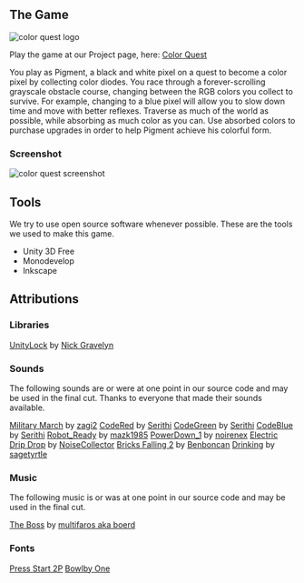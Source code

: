 ## The Game
![color quest logo](https://raw.github.com/redbluestudios/game-off-2013/gh-pages/assets/readme/title_web.png "color quest")

Play the game at our Project page, here: [Color Quest](http://redbluegames.com/game-off-2013/)

You play as Pigment, a black and white pixel on a quest to become a color pixel by collecting color diodes. You race through a forever-scrolling grayscale obstacle course, changing between the RGB colors you collect to survive. For example, changing to a blue pixel will allow you to slow down time and move with better reflexes. Traverse as much of the world as possible, while absorbing as much color as you can. Use absorbed colors to purchase upgrades in order to help Pigment achieve his colorful form.

### Screenshot

![color quest screenshot](https://raw.github.com/redbluestudios/game-off-2013/gh-pages/assets/readme/screenshot.png "color quest screenshot")


## Tools

We try to use open source software whenever possible. These are the tools we used to make this game.

* Unity 3D Free
* Monodevelop
* Inkscape

## Attributions

### Libraries

[UnityLock](http://unityassetreview.com/assets/6865) by [Nick Gravelyn](http://unityassetreview.com/publishers/113)

### Sounds

The following sounds are or were at one point in our source code and may
be used in the final cut. Thanks to everyone that made their sounds
available.

[Military March](http://freesound.org/people/zagi2/sounds/182311/) by [zagi2](http://freesound.org/people/zagi2/)
[CodeRed](http://freesound.org/people/Serithi/sounds/150315/) by [Serithi](http://freesound.org/people/Serithi/)
[CodeGreen](http://freesound.org/people/Serithi/sounds/150316/) by [Serithi](http://freesound.org/people/Serithi/)
[CodeBlue](http://freesound.org/people/Serithi/sounds/150317/) by [Serithi](http://freesound.org/people/Serithi/)
[Robot_Ready](http://freesound.org/people/mazk1985/sounds/187404/) by [mazk1985](http://freesound.org/people/mazk1985/)
[PowerDown_1](http://freesound.org/people/noirenex/sounds/159399/) by [noirenex](http://freesound.org/people/noirenex/)
[Electric Drip Drop](http://freesound.org/people/NoiseCollector/sounds/5937/) by [NoiseCollector](http://freesound.org/people/NoiseCollector/)
[Bricks Falling 2](http://freesound.org/people/Benboncan/sounds/77086/) by [Benboncan](http://freesound.org/people/Benboncan/)
[Drinking](http://freesound.org/people/sagetyrtle/sounds/37226/) by [sagetyrtle](http://freesound.org/people/sagetyrtle/)

### Music

The following music is or was at one point in our source code and may
be used in the final cut.

[The Boss](http://freemusicarchive.org/music/Multifaros/The_Factory/) by [multifaros aka boerd](http://multifaros.info.se/)

### Fonts

[Press Start 2P](http://www.google.com/fonts#QuickUsePlace:quickUse/Family:Press+Start+2P)
[Bowlby One](http://www.fontsquirrel.com/fonts/list/foundry/vernon-adams)
